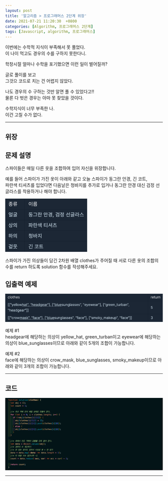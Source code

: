 ```yaml
---
layout: post
title: '알고리즘 > 프로그래머스 2단계 위장'
date: 2021-07-21 11:20:30  +0800
categories: [Algorithm, 프로그래머스 2단계]
tags: [Javascript, algorithm, 프로그래머스]
---
```


이번에는 수학적 지식이 부족해서 못 풀었다.  
이 나이 먹고도 경우의 수를 구하지 못한다니.

학창시절 얼마나 수학을 포기했으면 이런 일이 벌어질까?

글로 풀이를 보고  
그것으 코드로 치는 건 어렵지 않았다.

나도 경우의 수 구하는 것만 알면 풀 수 있었다고!!  
물론 다 벗은 경우는 아마 못 찾았을 것이다.

수학지식이 너무 부족한 나.  
이건 고칠 수가 없다.

---

## **위장**

## **문제 설명**

스파이들은 매일 다른 옷을 조합하여 입어 자신을 위장합니다.

예를 들어 스파이가 가진 옷이 아래와 같고 오늘 스파이가 동그란 안경, 긴 코트,  
파란색 티셔츠를 입었다면 다음날은 청바지를 추가로 입거나 동그란 안경 대신 검정 선글라스를 착용하거나 해야 합니다.

![image](/assets/img/sample/camouflage1.png)

스파이가 가진 의상들이 담긴 2차원 배열 clothes가 주어질 때 서로 다른 옷의 조합의 수를 return 하도록 solution 함수를 작성해주세요.

## **입출력 예제**

![image](/assets/img/sample/camouflage2.png)

예제 #1  
headgear에 해당하는 의상이 yellow_hat, green_turban이고 eyewear에 해당하는 의상이 blue_sunglasses이므로 아래와 같이 5개의 조합이 가능합니다.

예제 #2  
face에 해당하는 의상이 crow_mask, blue_sunglasses, smoky_makeup이므로 아래와 같이 3개의 조합이 가능합니다.

---

## **코드**

![image](/assets/img/sample/camouflage3.png)

---
